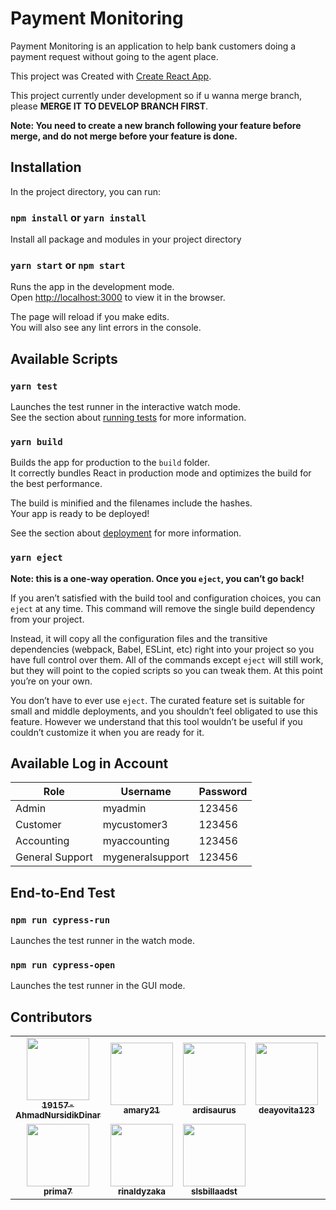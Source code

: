 # Payment Monitoring

Payment Monitoring is an application to help bank customers doing a payment request without going to the agent place.

This project was Created with [Create React App](https://github.com/facebook/create-react-app).

This project currently under development so if u wanna merge branch, please **MERGE IT TO DEVELOP BRANCH FIRST**.

**Note: You need to create a new branch following your feature before merge, and do not merge before your feature is done.**

## Installation

In the project directory, you can run:

### `npm install` or `yarn install`

Install all package and modules in your project directory

### `yarn start` or `npm start`

Runs the app in the development mode.\
Open [http://localhost:3000](http://localhost:3000) to view it in the browser.

The page will reload if you make edits.\
You will also see any lint errors in the console.

## Available Scripts

### `yarn test`

Launches the test runner in the interactive watch mode.\
See the section about [running tests](https://facebook.github.io/create-react-app/docs/running-tests) for more information.

### `yarn build`

Builds the app for production to the `build` folder.\
It correctly bundles React in production mode and optimizes the build for the best performance.

The build is minified and the filenames include the hashes.\
Your app is ready to be deployed!

See the section about [deployment](https://facebook.github.io/create-react-app/docs/deployment) for more information.

### `yarn eject`

**Note: this is a one-way operation. Once you `eject`, you can’t go back!**

If you aren’t satisfied with the build tool and configuration choices, you can `eject` at any time. This command will remove the single build dependency from your project.

Instead, it will copy all the configuration files and the transitive dependencies (webpack, Babel, ESLint, etc) right into your project so you have full control over them. All of the commands except `eject` will still work, but they will point to the copied scripts so you can tweak them. At this point you’re on your own.

You don’t have to ever use `eject`. The curated feature set is suitable for small and middle deployments, and you shouldn’t feel obligated to use this feature. However we understand that this tool wouldn’t be useful if you couldn’t customize it when you are ready for it.

## Available Log in Account

| Role            | Username         | Password |
| --------------- | ---------------- | -------- |
| Admin           | myadmin          | 123456   |
| Customer        | mycustomer3      | 123456   |
| Accounting      | myaccounting     | 123456   |
| General Support | mygeneralsupport | 123456   |

## End-to-End Test

### `npm run cypress-run`

Launches the test runner in the watch mode.

### `npm run cypress-open`

Launches the test runner in the GUI mode.

## Contributors

<table>
  <tr>
    <td align="center">
      <a href="https://github.com/19157-AhmadNursidikDinar"><img src="https://avatars.githubusercontent.com/u/83756214?v=4?s=100" width="100px;" alt=""/>
        <br />
        <sub>
            <b>19157-AhmadNursidikDinar</b>
        </sub>
      </a>
    </td>
    <td align="center">
      <a href="https://github.com/amary21"><img src="https://avatars.githubusercontent.com/u/43547226?v=4?s=100" width="100px;" alt=""/>
        <br />
        <sub>
            <b>amary21</b>
        </sub>
      </a>
    </td>
    <td align="center">
      <a href="https://github.com/ardisaurus"><img src="https://avatars.githubusercontent.com/u/24281652?v=4?s=100" width="100px;" alt=""/>
        <br />
        <sub>
            <b>ardisaurus</b>
        </sub>
      </a>
    </td>
    <td align="center">
      <a href="https://github.com/deayovita123"><img src="https://avatars.githubusercontent.com/u/88112044?v=4?s=100" width="100px;" alt=""/>
        <br />
        <sub>
            <b>deayovita123</b>
        </sub>
      </a>
    </td>
    <td align="center">
      <a href="https://github.com/Ethutami"><img src="https://avatars.githubusercontent.com/u/71996862?v=4?s=100" width="100px;" alt=""/>
        <br />
        <sub>
            <b>Ethutami</b>
        </sub>
      </a>
    </td>
    <td align="center">
      <a href="https://github.com/khalikabd"><img src="https://avatars.githubusercontent.com/u/45898984?v=4?s=100" width="100px;" alt=""/>
        <br />
        <sub>
            <b>khalikabd</b>
        </sub>
      </a>
    </td>
    <td align="center">
      <a href="https://github.com/novrianta-sbr"><img src="https://avatars.githubusercontent.com/u/68168351?v=4?s=100" width="100px;" alt=""/>
        <br />
        <sub>
            <b>novrianta-sbr</b>
        </sub>
      </a>
    </td>
  </tr>
  <tr>
    <td align="center">
      <a href="https://github.com/prima7"><img src="https://avatars.githubusercontent.com/u/88228291?v=4?s=100" width="100px;" alt=""/>
        <br />
        <sub>
            <b>prima7</b>
        </sub>
      </a>
    </td>
    <td align="center">
      <a href="https://github.com/rinaldyzaka"><img src="https://avatars.githubusercontent.com/u/76929123?v=4?s=100" width="100px;" alt=""/>
        <br />
        <sub>
            <b>rinaldyzaka</b>
        </sub>
      </a>
    </td>
    <td align="center">
      <a href="https://github.com/slsbillaadst"><img src="https://avatars.githubusercontent.com/u/88222789?v=4?s=100" width="100px;" alt=""/>
        <br />
        <sub>
            <b>slsbillaadst</b>
        </sub>
      </a>
    </td>
  </tr>
</table>
